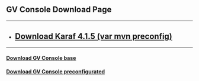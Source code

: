 ## GV Console Download Page

---
* ## [Download Karaf 4.1.5 (var mvn preconfig)](https://github.com/greenvulcano/gv-documentation)
---
#### [Download GV Console base](https://github.com/greenvulcano/gv-documentation)

#### [Download GV Console preconfigurated](https://github.com/greenvulcano/gv-documentation)
